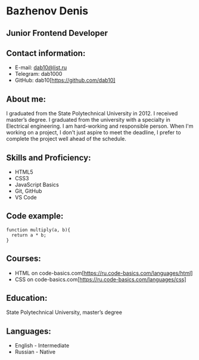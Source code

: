 # Bazhenov Denis
## Junior Frontend Developer
## Contact information:
* E-mail: dab10@list.ru
* Telegram: dab1000
* GitHub: dab10[https://github.com/dab10]
## About me:
I graduated from the State Polytechnical University in 2012. I received master’s degree. I graduated from the university with a specialty in Electrical engineering.
I am hard-working and responsible person.
When I'm working on a project, I don't just aspire to meet the deadline, I prefer to complete the project well ahead of the schedule.
## Skills and Proficiency:
* HTML5
* CSS3
* JavaScript Basics
* Git, GitHub
* VS Code
## Code example:
```
function multiply(a, b){
  return a * b;
}
```
## Courses:
* HTML on code-basics.com[https://ru.code-basics.com/languages/html]
* CSS on code-basics.com[https://ru.code-basics.com/languages/css]
## Education:
State Polytechnical University, master’s degree
## Languages:
* English - Intermediate
* Russian - Native